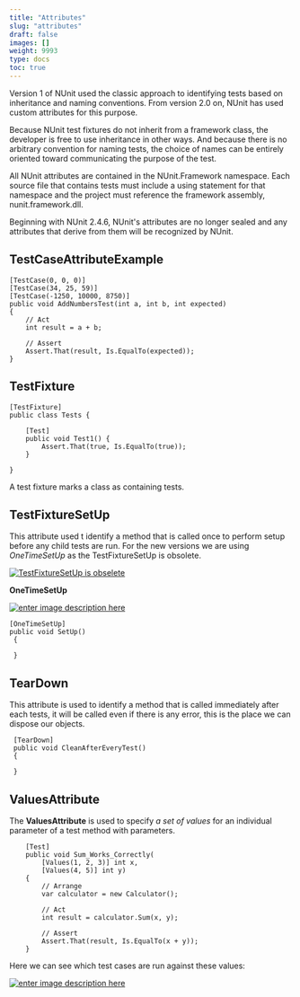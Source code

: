 ```yaml
---
title: "Attributes"
slug: "attributes"
draft: false
images: []
weight: 9993
type: docs
toc: true
---
```


Version 1 of NUnit used the classic approach to identifying tests based on inheritance and naming conventions. From version 2.0 on, NUnit has used custom attributes for this purpose.

Because NUnit test fixtures do not inherit from a framework class, the developer is free to use inheritance in other ways. And because there is no arbitrary convention for naming tests, the choice of names can be entirely oriented toward communicating the purpose of the test.

All NUnit attributes are contained in the NUnit.Framework namespace. Each source file that contains tests must include a using statement for that namespace and the project must reference the framework assembly, nunit.framework.dll.

Beginning with NUnit 2.4.6, NUnit's attributes are no longer sealed and any attributes that derive from them will be recognized by NUnit.

## TestCaseAttributeExample
<!-- language: lang-cs -->
    [TestCase(0, 0, 0)]
    [TestCase(34, 25, 59)]
    [TestCase(-1250, 10000, 8750)]
    public void AddNumbersTest(int a, int b, int expected)
    {
        // Act
        int result = a + b;
                
        // Assert
        Assert.That(result, Is.EqualTo(expected));
    }

## TestFixture
<!-- language: lang-cs -->
    [TestFixture]
    public class Tests {
        
        [Test]
        public void Test1() {
            Assert.That(true, Is.EqualTo(true));
        }
    
    }

A test fixture marks a class as containing tests. 

## TestFixtureSetUp
This attribute used t identify a method that is called once to perform setup before any child tests are run. For the new versions we are using *OneTimeSetUp* as the TestFixtureSetUp is obsolete.

[![TestFixtureSetUp is obselete][1]][1]

**OneTimeSetUp**

[![enter image description here][2]][2]

    [OneTimeSetUp]
    public void SetUp()
     {
             
     }


  [1]: https://i.stack.imgur.com/1qotP.png
  [2]: https://i.stack.imgur.com/Gd7vn.png

## TearDown
This attribute is used to identify a method that is called immediately after each tests, it will be called even if there is any error, this is the place we can dispose our objects.

     [TearDown]
     public void CleanAfterEveryTest()
     {
                
     }

## ValuesAttribute
The **ValuesAttribute** is used to specify *a set of values* for an individual parameter of a test method with parameters.
   
 

        [Test]
        public void Sum_Works_Correctly(
            [Values(1, 2, 3)] int x,
            [Values(4, 5)] int y)
        {
            // Arrange
            var calculator = new Calculator();

            // Act
            int result = calculator.Sum(x, y);

            // Assert
            Assert.That(result, Is.EqualTo(x + y));
        }
Here we can see which test cases are run against these values:

[![enter image description here][1]][1]


  [1]: https://i.stack.imgur.com/DqIBi.png

